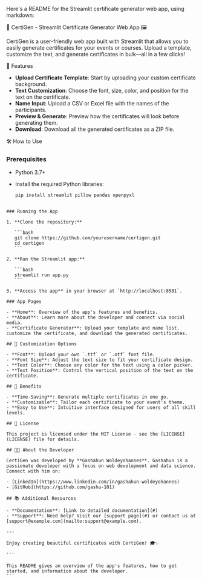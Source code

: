 Here's a README for the Streamlit certificate generator web app, using markdown:

🎉 CertiGen - Streamlit Certificate Generator Web App 🖼️

CertiGen is a user-friendly web app built with Streamlit that allows you to easily generate certificates for your events or courses. Upload a template, customize the text, and generate certificates in bulk—all in a few clicks!

🚀 Features

- **Upload Certificate Template**: Start by uploading your custom certificate background.
- **Text Customization**: Choose the font, size, color, and position for the text on the certificate.
- **Name Input**: Upload a CSV or Excel file with the names of the participants.
- **Preview & Generate**: Preview how the certificates will look before generating them.
- **Download**: Download all the generated certificates as a ZIP file.

🛠️ How to Use

### Prerequisites

- Python 3.7+
- Install the required Python libraries:

  ```bash
  pip install streamlit pillow pandas openpyxl
  ```

````

### Running the App

1. **Clone the repository:**

   ```bash
   git clone https://github.com/yourusername/certigen.git
   cd certigen
   ```

2. **Run the Streamlit app:**

   ```bash
   streamlit run app.py
   ```

3. **Access the app** in your browser at `http://localhost:8501`.

### App Pages

- **Home**: Overview of the app's features and benefits.
- **About**: Learn more about the developer and connect via social media.
- **Certificate Generator**: Upload your template and name list, customize the certificate, and download the generated certificates.

## 🎨 Customization Options

- **Font**: Upload your own `.ttf` or `.otf` font file.
- **Font Size**: Adjust the text size to fit your certificate design.
- **Text Color**: Choose any color for the text using a color picker.
- **Text Position**: Control the vertical position of the text on the certificate.

## 🎁 Benefits

- **Time-Saving**: Generate multiple certificates in one go.
- **Customizable**: Tailor each certificate to your event's theme.
- **Easy to Use**: Intuitive interface designed for users of all skill levels.

## 📄 License

This project is licensed under the MIT License - see the [LICENSE](LICENSE) file for details.

## 🧑‍💻 About the Developer

CertiGen was developed by **Gashahun Woldeyohannes**. Gashahun is a passionate developer with a focus on web development and data science. Connect with him on:

- [LinkedIn](https://www.linkedin.com/in/gashahun-woldeyohannes)
- [GitHub](https://github.com/gashu-101)

## 📚 Additional Resources

- **Documentation**: [Link to detailed documentation](#)
- **Support**: Need help? Visit our [support page](#) or contact us at [support@example.com](mailto:support@example.com).

---

Enjoy creating beautiful certificates with CertiGen! 🎓✨

```

This README gives an overview of the app's features, how to get started, and information about the developer.
```
````
